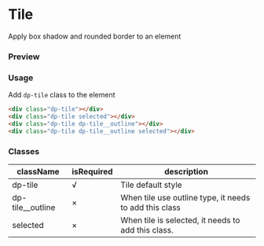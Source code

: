 # Tile
Apply box shadow and rounded border to an element

### Preview
<!-- STORY -->

### Usage
Add `dp-tile` class to the element

```HTML
<div class="dp-tile"></div>
<div class="dp-tile selected"></div>
<div class="dp-tile dp-tile__outline"></div>
<div class="dp-tile dp-tile__outline selected"></div>
```

### Classes

| className     | isRequired | description |
|--------------|---------------|--------------|
| dp-tile      | √ | Tile default style |
| dp-tile__outline | × | When tile use outline type, it needs to add this class |
| selected | × | When tile is selected, it needs to add this class. |
